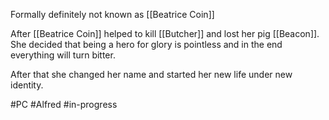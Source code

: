 Formally definitely not known as [[Beatrice Coin]]

After [[Beatrice Coin]] helped to kill [[Butcher]] and lost her pig [[Beacon]]. She decided that being a hero for glory is pointless and in the end everything will turn bitter.

After that she changed her name and started her new life under new identity.



#PC #Alfred #in-progress 